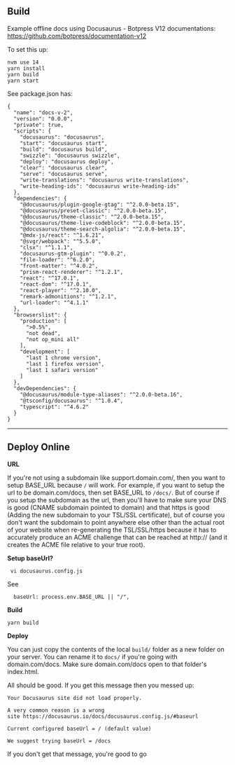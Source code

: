 
## Build

Example offline docs using Docusaurus - Botpress V12 documentations:
https://github.com/botpress/documentation-v12

To set this up:
```
nvm use 14
yarn install
yarn build
yarn start
```

See package.json has:
```
{
  "name": "docs-v-2",
  "version": "0.0.0",
  "private": true,
  "scripts": {
    "docusaurus": "docusaurus",
    "start": "docusaurus start",
    "build": "docusaurus build",
    "swizzle": "docusaurus swizzle",
    "deploy": "docusaurus deploy",
    "clear": "docusaurus clear",
    "serve": "docusaurus serve",
    "write-translations": "docusaurus write-translations",
    "write-heading-ids": "docusaurus write-heading-ids"
  },
  "dependencies": {
    "@docusaurus/plugin-google-gtag": "^2.0.0-beta.15",
    "@docusaurus/preset-classic": "^2.0.0-beta.15",
    "@docusaurus/theme-classic": "^2.0.0-beta.15",
    "@docusaurus/theme-live-codeblock": "^2.0.0-beta.15",
    "@docusaurus/theme-search-algolia": "^2.0.0-beta.15",
    "@mdx-js/react": "^1.6.21",
    "@svgr/webpack": "^5.5.0",
    "clsx": "^1.1.1",
    "docusaurus-gtm-plugin": "^0.0.2",
    "file-loader": "^6.2.0",
    "front-matter": "^4.0.2",
    "prism-react-renderer": "^1.2.1",
    "react": "^17.0.1",
    "react-dom": "^17.0.1",
    "react-player": "^2.10.0",
    "remark-admonitions": "^1.2.1",
    "url-loader": "^4.1.1"
  },
  "browserslist": {
    "production": [
      ">0.5%",
      "not dead",
      "not op_mini all"
    ],
    "development": [
      "last 1 chrome version",
      "last 1 firefox version",
      "last 1 safari version"
    ]
  },
  "devDependencies": {
    "@docusaurus/module-type-aliases": "^2.0.0-beta.16",
    "@tsconfig/docusaurus": "^1.0.4",
    "typescript": "^4.6.2"
  }
}

```

---

## Deploy Online

**URL**

If you're not using a subdomain like support.domain.com/, then you want to setup BASE_URL because `/` will work. For example, if you want to setup the url to be domain.com/docs, then set BASE_URL to `/docs/`. But of course if you setup the subdomain as the url, then you'll have to make sure your DNS is good (CNAME subdomain pointed to domain) and that https is good (Adding the new subdomain to your TSL/SSL certificate), but of course you don't want the subdomain to point anywhere else other than the actual root of your website when re-generating the TSL/SSL/https because it has to accurately produce an ACME challenge that can be reached at http:// (and it creates the ACME file relative to your true root).

**Setup baseUrl?**
```
 vi docusaurus.config.js
```

See 
```
  baseUrl: process.env.BASE_URL || "/",
```


**Build**
```
yarn build
```

**Deploy**

You can just copy the contents of the local `build/` folder as a new folder on your server. You can rename it to `docs/` if you're going with domain.com/docs. Make sure domain.com/docs open to that folder's index.html.

All should be good. If you get this message then you messed up:
```
Your Docusaurus site did not load properly.

A very common reason is a wrong site https://docusaurus.io/docs/docusaurus.config.js/#baseurl

Current configured baseUrl = / (default value)

We suggest trying baseUrl = /docs
```

If you don't get that message, you're good to go